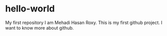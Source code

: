 # hello-world
My first repository
I am Mehadi Hasan Roxy. This is my first github project. I want to know more about github.
